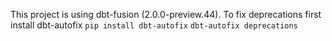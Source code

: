 This project is using dbt-fusion (2.0.0-preview.44). To fix deprecations first install dbt-autofix
`pip install dbt-autofix`
`dbt-autofix deprecations`
